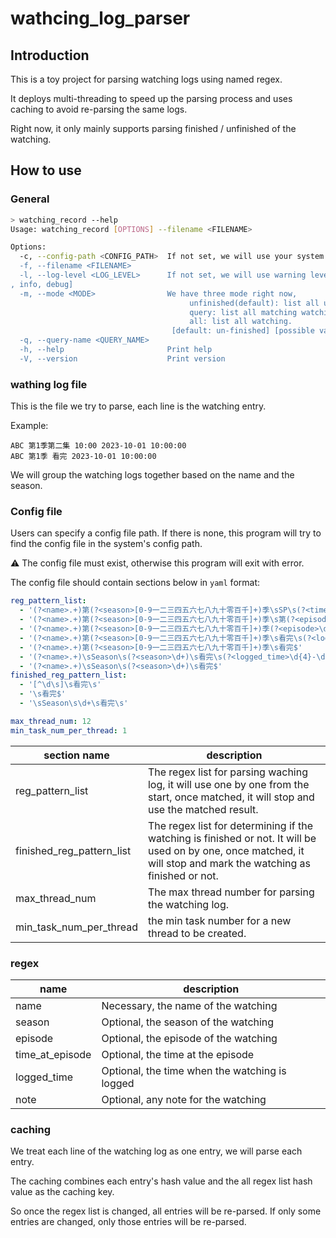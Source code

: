 # wathcing_log_parser

## Introduction

This is a toy project for parsing watching logs using named regex.

It deploys multi-threading to speed up the parsing process and uses caching to avoid re-parsing the same logs.

Right now, it only mainly supports parsing finished / unfinished of the watching.

## How to use

### General

```bash
> watching_record --help
Usage: watching_record [OPTIONS] --filename <FILENAME>

Options:
  -c, --config-path <CONFIG_PATH>  If not set, we will use your system's config path
  -f, --filename <FILENAME>
  -l, --log-level <LOG_LEVEL>      If not set, we will use warning leve. The options are: error, warn, info, debug. [default: warn] [possible values: error, warn
, info, debug]
  -m, --mode <MODE>                We have three mode right now,
                                        unfinished(default): list all unifhished watching
                                        query: list all matching watching with give query name
                                        all: list all watching.
                                    [default: un-finished] [possible values: un-finished, query, all]
  -q, --query-name <QUERY_NAME>
  -h, --help                       Print help
  -V, --version                    Print version
```

### wathing log file

This is the file we try to parse, each line is the watching entry.

Example:

```plain text
ABC 第1季第二集 10:00 2023-10-01 10:00:00
ABC 第1季 看完 2023-10-01 10:00:00
```

We will group the watching logs together based on the name and the season.

### Config file

Users can specify a config file path. If there is none, this program will try to find the config file in the system's config path.

:warning: The config file must exist, otherwise this program will exit with error.

The config file should contain sections below in `yaml` format:

```yaml
reg_pattern_list:
  - '(?<name>.+)第(?<season>[0-9一二三四五六七八九十零百千]+)季\sSP\s(?<time_at_episode>\d{1,2}:\d{1,2}.*)\s(?<logged_time>\d{4}-\d{2}-\d{2}\s.*)$'
  - '(?<name>.+)第(?<season>[0-9一二三四五六七八九十零百千]+)季\s第(?<episode>[0-9一二三四五六七八九十零百千]+)集\s(?<time_at_episode>\d{1,2}:\d{1,2}.*)\s(?<logged_time>\d{4}-\d{2}-\d{2}\s.*)$'
  - '(?<name>.+)第(?<season>[0-9一二三四五六七八九十零百千]+)季(?<episode>\d+)\s看完\s(?<logged_time>\d{4}-\d{2}-\d{2}\s.*)$'
  - '(?<name>.+)第(?<season>[0-9一二三四五六七八九十零百千]+)季\s看完\s(?<logged_time>\d{4}-\d{2}-\d{2}\s.*)$'
  - '(?<name>.+)第(?<season>[0-9一二三四五六七八九十零百千]+)季\s看完$'
  - '(?<name>.+)\sSeason\s(?<season>\d+)\s看完\s(?<logged_time>\d{4}-\d{2}-\d{2}\s.*)$'
  - '(?<name>.+)\sSeason\s(?<season>\d+)\s看完$'
finished_reg_pattern_list:
  - '[^\d\s]\s看完\s'
  - '\s看完$'
  - '\sSeason\s\d+\s看完\s'

max_thread_num: 12
min_task_num_per_thread: 1
```

| section name              | description                                                                                                                                                        |
| ------------------------- | ------------------------------------------------------------------------------------------------------------------------------------------------------------------ |
| reg_pattern_list          | The regex list for parsing waching log, it will use one by one from the start, once matched, it will stop and use the matched result.                              |
| finished_reg_pattern_list | The regex list for determining if the watching is finished or not. It will be used on by one, once matched, it will stop and mark the watching as finished or not. |
| max_thread_num            | The max thread number for parsing the watching log.                                                                                                                |
| min_task_num_per_thread   | the min task number for a new thread to be created.                                                                                                                |

### regex

| name            | description                                    |
| --------------- | ---------------------------------------------- |
| name            | Necessary, the name of the watching            |
| season          | Optional, the season of the watching           |
| episode         | Optional, the episode of the watching          |
| time_at_episode | Optional, the time at the episode              |
| logged_time     | Optional, the time when the watching is logged |
| note            | Optional, any note for the watching            |

### caching

We treat each line of the watching log as one entry, we will parse each entry.

The caching combines each entry's hash value and the all regex list hash value as the caching key.

So once the regex list is changed, all entries will be re-parsed. If only some entries are changed, only those entries will be re-parsed.
